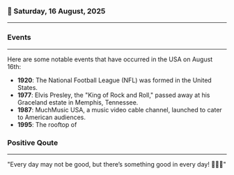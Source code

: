### 📅 Saturday, 16 August, 2025
------
### Events
------
Here are some notable events that have occurred in the USA on August 16th:

- **1920**: The National Football League (NFL) was formed in the United States.
- **1977**: Elvis Presley, the "King of Rock and Roll," passed away at his Graceland estate in Memphis, Tennessee.
- **1987**: MuchMusic USA, a music video cable channel, launched to cater to American audiences.
- **1995**: The rooftop of 
### Positive Qoute
------
"Every day may not be good, but there’s something good in every day! 🌟😊🌈"
